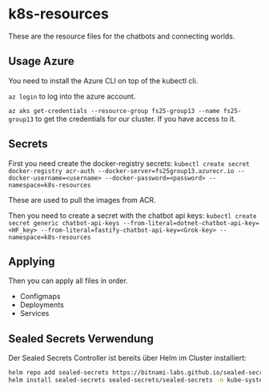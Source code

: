 # k8s-resources

These are the resource files for the chatbots and connecting worlds.

## Usage Azure

You need to install the Azure CLI on top of the kubectl cli. 

`az login` to log into the azure account.

`az aks get-credentials --resource-group fs25-group13 --name fs25-group13` to get the credentials for our cluster. If you have access to it.

## Secrets

First you need create the docker-registry secrets:
`kubectl create secret docker-registry acr-auth --docker-server=fs25group13.azurecr.io --docker-username=<username> --docker-password=<password> --namespace=k8s-resources`

These are used to pull the images from ACR.

Then you need to create a secret with the chatbot api keys:
`kubectl create secret generic chatbot-api-keys --from-literal=dotnet-chatbot-api-key=<HF_key> --from-literal=fastify-chatbot-api-key=<Grok-key> --namespace=k8s-resources`

## Applying

Then you can apply all files in order. 
- Configmaps
- Deployments
- Services

## Sealed Secrets Verwendung
Der Sealed Secrets Controller ist bereits über Helm im Cluster installiert:
```bash
helm repo add sealed-secrets https://bitnami-labs.github.io/sealed-secrets
helm install sealed-secrets sealed-secrets/sealed-secrets -n kube-system
```